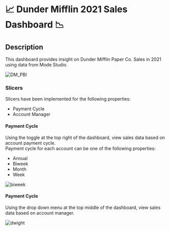 # :chart_with_upwards_trend: Dunder Mifflin 2021 Sales Dashboard :chart_with_downwards_trend:

## Description
This dashboard provides insight on Dunder Mifflin Paper Co. Sales in 2021 using data from Mode Studio.  

![DM_PBI](https://github.com/vsupapo/SQLDataAnalysis/assets/60374437/7b6721a7-5177-485e-acf4-f01b55078b71)

### Slicers
Slicers have been implemented for the following properties:  
- Payment Cycle  
- Account Manager  

#### Payment Cycle
Using the toggle at the top right of the dashboard, view sales data based on account payment cycle.  
Payment cycle for each account can be one of the following properties:
- Annual  
- Biweek  
- Month
- Week  

![biweek](https://github.com/vsupapo/SQLDataAnalysis/assets/60374437/df81ea11-b4ee-4a11-a616-374888249164)

#### Payment Cycle
Using the drop down menu at the top middle of the dashboard, view sales data based on account manager.  

![dwight](https://github.com/vsupapo/SQLDataAnalysis/assets/60374437/b6821714-16c6-4c5a-b2c2-730fb8d25a82)
